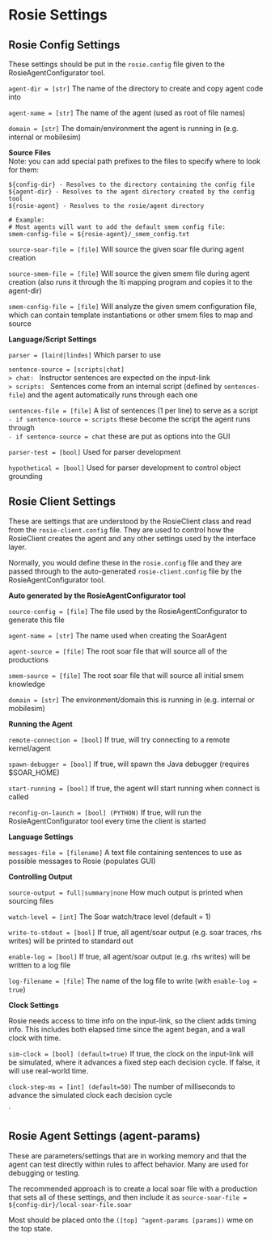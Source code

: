 # Rosie Settings

## Rosie Config Settings
These settings should be put in the `rosie.config` file given to the RosieAgentConfigurator tool. 

`agent-dir = [str]` The name of the directory to create and copy agent code into 

`agent-name = [str]` The name of the agent (used as root of file names)

`domain = [str]` The domain/environment the agent is running in (e.g. internal or mobilesim)

**Source Files**    
Note: you can add special path prefixes to the files to specify where to look for them:

```
${config-dir} - Resolves to the directory containing the config file
${agent-dir} - Resolves to the agent directory created by the config tool
${rosie-agent} - Resolves to the rosie/agent directory

# Example: 
# Most agents will want to add the default smem config file:
smem-config-file = ${rosie-agent}/_smem_config.txt
```


`source-soar-file = [file]` Will source the given soar file during agent creation

`source-smem-file = [file]` Will source the given smem file during agent creation (also runs it through the lti mapping program and copies it to the agent-dir)

`smem-config-file = [file]` Will analyze the given smem configuration file, which can contain template instantiations or other smem files to map and source

	
**Language/Script Settings**


`parser = [laird|lindes]` Which parser to use

`sentence-source = [scripts|chat]`    
`> chat: ` Instructor sentences are expected on the input-link     
`> scripts: ` Sentences come from an internal script (defined by `sentences-file`) 
and the agent automatically runs through each one

`sentences-file = [file]` A list of sentences (1 per line) to serve as a script    
`- if sentence-source = scripts` these become the script the agent runs through    
`- if sentence-source = chat` these are put as options into the GUI

`parser-test = [bool]` Used for parser development

`hypothetical = [bool]` Used for parser development to control object grounding


## Rosie Client Settings
These are settings that are understood by the RosieClient class 
and read from the `rosie-client.config` file. 
They are used to control how the RosieClient creates the agent and any other 
settings used by the interface layer. 

Normally, you would define these in the `rosie.config` file and they are passed through to the 
auto-generated `rosie-client.config` file by the RosieAgentConfigurator tool. 

**Auto generated by the RosieAgentConfigurator tool**

`source-config = [file]` The file used by the RosieAgentConfigurator to generate this file


`agent-name = [str]` The name used when creating the SoarAgent

`agent-source = [file]` The root soar file that will source all of the productions

`smem-source = [file]` The root soar file that will source all initial smem knowledge

`domain = [str]` The environment/domain this is running in (e.g. internal or mobilesim)


**Running the Agent**

`remote-connection = [bool]` If true, will try connecting to a remote kernel/agent

`spawn-debugger = [bool]` If true, will spawn the Java debugger (requires $SOAR_HOME)

`start-running = [bool]` If true, the agent will start running when connect is called

`reconfig-on-launch = [bool] (PYTHON)` If true, will run the RosieAgentConfigurator tool every time the client is started

**Language Settings**

`messages-file = [filename]` A text file containing sentences to use as possible messages to Rosie (populates GUI)


**Controlling Output**

`source-output = full|summary|none` How much output is printed when sourcing files

`watch-level = [int]` The Soar watch/trace level (default = 1)

`write-to-stdout = [bool]` If true, all agent/soar output (e.g. soar traces, rhs writes) 
will be printed to standard out

`enable-log = [bool]` If true, all agent/soar output (e.g. rhs writes) will be written to a log file

`log-filename = [file]` The name of the log file to write (with `enable-log = true`)

**Clock Settings**

Rosie needs access to time info on the input-link, so the client adds timing info. This includes both elapsed time since the agent began, and a wall clock with time. 

`sim-clock = [bool] (default=true)` If true, the clock on the input-link will be simulated,
where it advances a fixed step each decision cycle. 
If false, it will use real-world time.

`clock-step-ms = [int] (default=50)` The number of milliseconds to advance 
the simulated clock each decision cycle

`



## Rosie Agent Settings (agent-params)

These are parameters/settings that are in working memory
and that the agent can test directly within rules to affect behavior.
Many are used for debugging or testing. 

The recommended approach is to create a local soar file with a production that sets all of these settings, 
and then include it as `source-soar-file = ${config-dir}/local-soar-file.soar`

Most should be placed onto the `([top] ^agent-params [params])` wme on the top state. 


